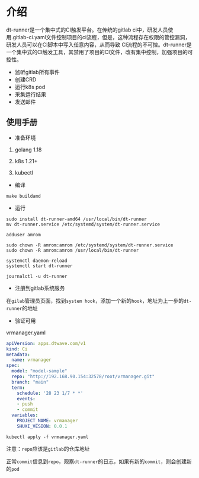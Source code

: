 # 介绍

dt-runner是一个集中式的CI触发平台。在传统的gitlab ci中，研发人员使用.gitlab-ci.yaml文件控制项目的ci流程，但是，这种流程存在权限的管控漏洞，研发人员可以在CI脚本中写入任意内容，从而导致 CI流程的不可控。dt-runner是一个集中式的CI触发工具，其禁用了项目的CI文件，改有集中控制，加强项目的可控性。

* 监听gitlab所有事件
* 创建CRD
* 运行k8s pod
* 采集运行结果
* 发送邮件

## 使用手册

* 准备环境

1. golang 1.18

2. k8s 1.21+

3. kubectl

* 编译

```shell
make buildamd
```

* 运行

```shell
sudo install dt-runner-amd64 /usr/local/bin/dt-runner
mv dt-runner.service /etc/systemd/system/dt-runner.service

adduser amrom

sudo chown -R amrom:amrom /etc/systemd/system/dt-runner.service
sudo chown -R amrom:amrom /usr/local/bin/dt-runner

systemctl daemon-reload
systemctl start dt-runner

journalctl -u dt-runner
```

* 注册到gitlab系统服务

在`gilab`管理员页面，找到`system hook`，添加一个新的`hook`，地址为上一步的`dt-runner`的地址

* 验证可用

vrmanager.yaml

```yaml
apiVersion: apps.dtwave.com/v1
kind: Ci
metadata:
  name: vrmanager
spec:
  model: "model-sample"
  repo: "http://192.168.90.154:32578/root/vrmanager.git"
  branch: "main"
  term:
    schedule: '28 23 1/7 * *'
    events:
    - push
    - commit
  variables:
    PROJECT_NAME: vrmanager
    SHUXI_VESION: 0.0.1
```

```shell
kubectl apply -f vrmanager.yaml
```

注意：`repo`应该是`gitlab`的仓库地址

正常`commit`信息到`repo`，观察`dt-runner`的日志，如果有新的`commit`，则会创建新的`pod`
